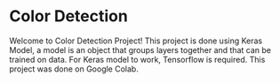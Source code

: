 # Color Detection
Welcome to Color Detection Project! This project is done using Keras Model, a model is an object that groups layers together and that can be trained on data. 
For Keras model to work, Tensorflow is required. This project was done on Google Colab. 
